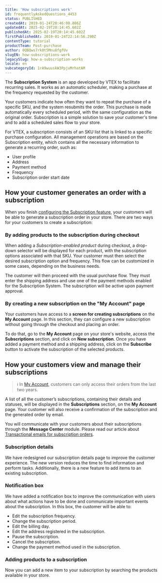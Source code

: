 ```yaml
---
title: 'How subscriptions work'
id: frequentlyAskedQuestions_4453
status: PUBLISHED
createdAt: 2019-01-24T20:46:00.886Z
updatedAt: 2025-02-19T20:14:45.602Z
publishedAt: 2025-02-19T20:14:45.602Z
firstPublishedAt: 2019-01-24T22:14:56.290Z
contentType: tutorial
productTeam: Post-purchase
author: 0QBQws7rk0t5Mnu8fgfUv
slugEN: how-subscriptions-work
legacySlug: how-a-subscription-works
locale: en
subcategoryId: 1rA9wuuskW3PpjvMrhatAM
---
```


The **Subscription System** is an app developed by VTEX to facilitate recurring sales. It works as an automatic scheduler, making a purchase at the frequency requested by the customer. 

Your customers indicate how often they want to repeat the purchase of a specific SKU, and the system resubmits the order. This purchase is made automatically every scheduled period, with the same configuration as the original order. Subscription is a simple solution to save your customer's time and to add a scheduled sales flow to your store.

For VTEX, a subscription consists of an SKU list that is linked to a specific purchase configuration. All management operations are based on the Subscription entity, which contains all the necessary information to generate a recurring order, such as:

- User profile
- Address
- Payment method
- Frequency
- Subscription order start date

## How your customer generates an order with a subscription

When you finish [configuring the Subscription feature](https://help.vtex.com/en/tutorial/como-configurar-assinatura-v2--1FA9dfE7vJqxBna9Nft5Sj), your customers will be able to generate a subscription order in your store. There are two ways for your customers to create a subscription:

### By adding products to the subscription during checkout

When adding a *Subscription-enabled product* during checkout, a drop-down selector will be displayed for each product, with the subscription options associated with that SKU. Your customer must then select the desired subscription option and frequency. This flow can be customized in some cases, depending on the business needs.

The customer will then proceed with the usual purchase flow. They must enter the shipping address and use one of the payment methods enabled for the Subscription System. The subscription will be active upon payment approval.

### By creating a new subscription on the "My Account" page

Your customers have access to a **screen for creating subscriptions** on the **My Account** page. In this section, they can configure a new subscription without going through the checkout and placing an order.

To do that, go to the **My Account** page on your store's website, access the **Subscriptions** section, and click on **New subscription**. Once you have added a payment method and a shipping address, click on the **Subscribe** button to activate the subscription of the selected products.

## How your customers view and manage their subscriptions

> ℹ️ In [My Account](https://help.vtex.com/en/tutorial/how-my-account-works--2BQ3GiqhqGJTXsWVuio3Xh), customers can only access their orders from the last two years.

A list of all the customer’s subscriptions, containing their details and statuses, will be displayed in the **Subscriptions** section, on the **My Account** page. Your customer will also receive a confirmation of the subscription and the generated order by email.  

You will communicate with your customers about their subscriptions through the **Message Center** module. Please read our article about [Transactional emails for subscription orders](https://help.vtex.com/en/tutorial/e-mails-transacionais-para-pedidos-de-assinatura--2NYHqHMRqZ43Cn6s84ZCB5). 

### Subscription details

We have redesigned our subscription details page to improve the customer experience. The new version reduces the time to find information and perform tasks. Additionally, there is a new feature to add items to an existing subscription.

### Notification box

We have added a notification box to improve the communication with users about what actions have to be done and communicate important events about the subscription. In this box, the customer will be able to:

-   Edit the subscription frequency.
-   Change the subscription period.
-   Edit the billing day.
-   Edit the address registered in the subscription.
-   Pause the subscription.
-   Cancel the subscription.
-   Change the payment method used in the subscription.

### Adding products to a subscription

Now you can add a new item to your subscription by searching the products available in your store.
